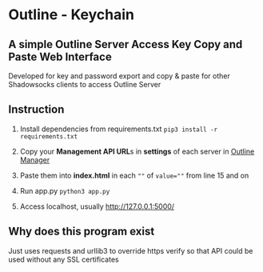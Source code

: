 # Outline - Keychain

## A simple Outline Server Access Key Copy and Paste Web Interface

Developed for key and password export and copy & paste for other Shadowsocks clients to access Outline Server

## Instruction
1. Install dependencies from requirements.txt 
`pip3 install -r requirements.txt` 

2. Copy your **Management API URL**s in **settings** of each server in [Outline Manager](https://getoutline.org/en/home)

3. Paste them into **index.html** in each `""` of `value=""` from line 15 and on

4. Run app.py 
`python3 app.py`

5. Access localhost, usually http://127.0.0.1:5000/

## Why does this program exist
Just uses requests and urllib3 to override https verify so that API could be used without any SSL certificates

